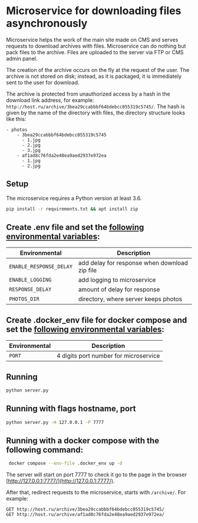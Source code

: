# Microservice for downloading files asynchronously

Microservice helps the work of the main site made on CMS and serves
requests to download archives with files. Microservice can do nothing but pack files
to the archive. Files are uploaded to the server via FTP or CMS admin panel.

The creation of the archive occurs on the fly at the request of the user. The archive is not stored on disk; instead, as it is packaged, it is immediately sent to the user for download.

The archive is protected from unauthorized access by a hash in the download link address, for example: `http://host.ru/archive/3bea29ccabbbf64bdebcc055319c5745/`. The hash is given by the name of the directory with files, the directory structure looks like this:

```
- photos
    - 3bea29ccabbbf64bdebcc055319c5745
      - 1.jpg
      - 2.jpg
      - 3.jpg
    - af1ad8c76fda2e48ea9aed2937e972ea
      - 1.jpg
      - 2.jpg
```


## Setup
The microservice requires a Python version at least 3.6.

```bash
pip install -r requirements.txt && apt install zip
```

## Create **.env** file and set the <ins>following environmental variables</ins>:  
| Environmental          | Description                                       |
|------------------------|---------------------------------------------------|
| `ENABLE_RESPONSE_DELAY`| add delay for response when download zip file     |       
| `ENABLE_LOGGING`       | add logging to microservice                       |      
| `RESPONSE_DELAY`       | amount of delay for response                      |
| `PHOTOS_DIR`           | directory, where server keeps photos              |

## Create **.docker_env** file for docker compose and set the <ins>following environmental variables</ins>:
| Environmental| Description                                       |
|--------------|---------------------------------------------------|
| `PORT`       | 4 digits port number for microservice             | 

## Running
```bash
python server.py
```

## Running with flags hostname, port
```bash
python server.py -H 127.0.0.1 -P 7777
```

## Running with a docker compose with the following command:

```bash
 docker compose --env-file .docker_env up -d
 ```

The server will start on port 7777 to check it go to the page in the browser [http://127.0.0.1:7777/](http://127.0.0.1:7777/).

After that, redirect requests to the microservice, starts with `/archive/`. For example:

```
GET http://host.ru/archive/3bea29ccabbbf64bdebcc055319c5745/
GET http://host.ru/archive/af1ad8c76fda2e48ea9aed2937e972ea/
```
